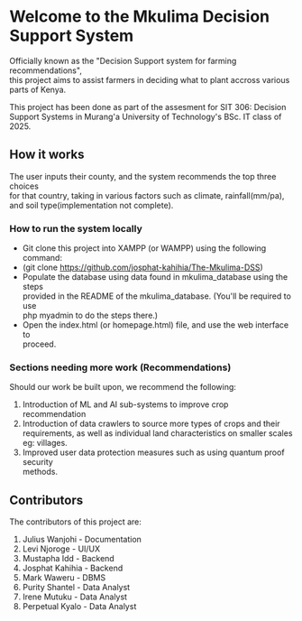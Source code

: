 # Welcome to the Mkulima Decision Support System
Officially known as the "Decision Support system for farming recommendations",\
 this project aims to assist farmers in deciding what to plant accross various\
 parts of Kenya.

This project has been done as part of the assesment for SIT 306: Decision\
 Support Systems in Murang'a University of Technology's BSc. IT class of\
 2025.

## How it works
The user inputs their county, and the system recommends the top three choices\
 for that country, taking in various factors such as climate, rainfall(mm/pa),\
 and soil type(implementation not complete).

### How to run the system locally
- Git clone this project into XAMPP (or WAMPP) using the following command:
- (git clone https://github.com/josphat-kahihia/The-Mkulima-DSS)
- Populate the database using data found in mkulima_database using the steps\
 provided in the README of the mkulima_database. (You'll be required to use\
 php myadmin to do the steps there.)
- Open the index.html (or homepage.html) file, and use the web interface to\
 proceed.

### Sections needing more work (Recommendations)
Should our work be built upon, we recommend the following:
1. Introduction of ML and AI sub-systems to improve crop recommendation
2. Introduction of data crawlers to source more types of crops and their\
 requirements, as well as individual land characteristics on smaller scales\
 eg: villages.
3. Improved user data protection measures such as using quantum proof security\
 methods.

## Contributors
The contributors of this project are:
1. Julius Wanjohi - Documentation
2. Levi Njoroge - UI/UX
3. Mustapha Idd - Backend
4. Josphat Kahihia - Backend
5. Mark Waweru - DBMS
6. Purity Shantel - Data Analyst
7. Irene Mutuku - Data Analyst
8. Perpetual Kyalo - Data Analyst